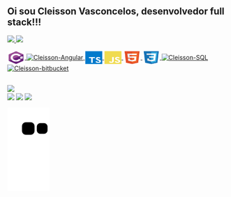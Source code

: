 ## Oi sou Cleisson Vasconcelos, desenvolvedor full stack!!!
<div align="left">
  <a href="https://github.com/Cleisson1992">
  <img height="180em" src="https://github-readme-stats.vercel.app/api?username=Cleisson1992&show_icons=true&theme=dark&include_all_commits=true&count_private=true"/>
  <img height="180em" src="https://github-readme-stats.vercel.app/api/top-langs/?username=Cleisson1992&layout=compact&langs_count=7&theme=dark"/>
</div>
<div style="display: inline_block"><br>
   <img align="center" alt="Cleisson-Csharp" height="30" width="40" src="https://raw.githubusercontent.com/devicons/devicon/master/icons/csharp/csharp-original.svg"/>
   <img align="center" alt="Cleisson-Angular" height="30" width="40" src="https://cdn.jsdelivr.net/gh/devicons/devicon/icons/angularjs/angularjs-original.svg" />   
  <img align="center" alt="Cleisson-Ts" height="30" width="40" src="https://raw.githubusercontent.com/devicons/devicon/master/icons/typescript/typescript-plain.svg" />  <img align="center" alt="Cleisson-Js" height="30" width="40" src="https://raw.githubusercontent.com/devicons/devicon/master/icons/javascript/javascript-plain.svg"/>
  <img align="center" alt="Cleisson-HTML" height="30" width="40" src="https://raw.githubusercontent.com/devicons/devicon/master/icons/html5/html5-original.svg"/>
  <img align="center" alt="Cleisson-CSS" height="30" width="40" src="https://raw.githubusercontent.com/devicons/devicon/master/icons/css3/css3-original.svg"/>
  <img align="center" alt="Cleisson-SQL" height="30" width="40" src="https://cdn.jsdelivr.net/gh/devicons/devicon/icons/microsoftsqlserver/microsoftsqlserver-plain-wordmark.svg" />
  <img align="center" alt="Cleisson-bitbucket" height="30" width="40" src="https://cdn.jsdelivr.net/gh/devicons/devicon/icons/bitbucket/bitbucket-original-wordmark.svg" />
                  
  
  ##
 
<div> 

 <a href = "mailto:cleissonvasconcels1992@hotmail.com"><img src="https://img.shields.io/badge/Microsoft_Outlook-0078D4?style=for-the-badge&logo=microsoft-outlook&logoColor=white" target="_blank"></a> 	
 <a href = "mailto:vasconceloscleisson1992@gmail.com"><img src="https://img.shields.io/badge/-Gmail-%23333?style=for-the-badge&logo=gmail&logoColor=white" target="_blank"></a>
 <a href="https://www.linkedin.com/in/cleisson-vasconcelos/" target="_blank"><img src="https://img.shields.io/badge/-LinkedIn-%230077B5?style=for-the-badge&logo=linkedin&logoColor=white" target="_blank"></a> 
  <a href="https://www.instagram.com/cleissonvasconcelos/" target="_blank"><img src="https://img.shields.io/badge/-Instagram-%23E4405F?style=for-the-badge&logo=instagram&logoColor=white" target="_blank"></a>
 
  ![Snake animation](https://github.com/rafaballerini/rafaballerini/blob/output/github-contribution-grid-snake.svg)
 
</div>

